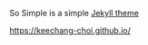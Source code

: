So Simple is a simple [Jekyll theme](https://jekyllrb.com/docs/themes/) 

https://keechang-choi.github.io/